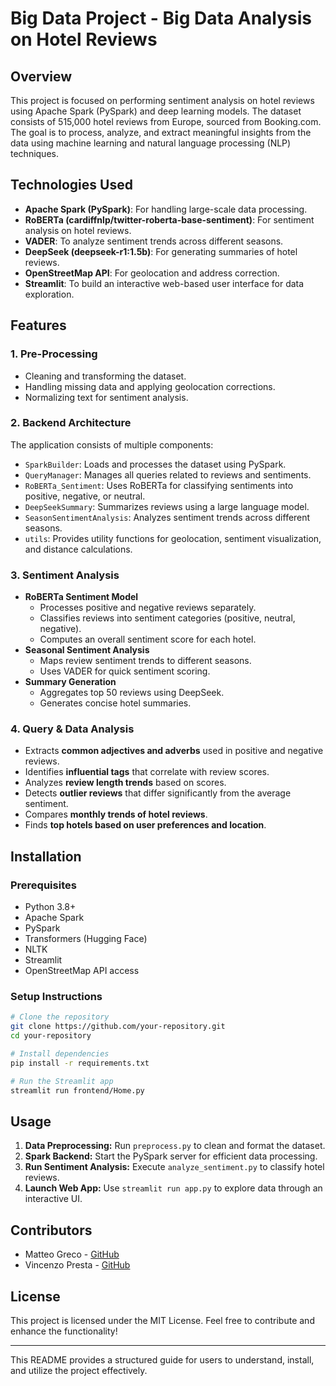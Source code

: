 # Big Data Project - Big Data Analysis on Hotel Reviews

## Overview
This project is focused on performing sentiment analysis on hotel reviews using Apache Spark (PySpark) and deep learning models. The dataset consists of 515,000 hotel reviews from Europe, sourced from Booking.com. The goal is to process, analyze, and extract meaningful insights from the data using machine learning and natural language processing (NLP) techniques.

## Technologies Used
- **Apache Spark (PySpark)**: For handling large-scale data processing.
- **RoBERTa (cardiffnlp/twitter-roberta-base-sentiment)**: For sentiment analysis on hotel reviews.
- **VADER**: To analyze sentiment trends across different seasons.
- **DeepSeek (deepseek-r1:1.5b)**: For generating summaries of hotel reviews.
- **OpenStreetMap API**: For geolocation and address correction.
- **Streamlit**: To build an interactive web-based user interface for data exploration.

## Features
### 1. **Pre-Processing**
- Cleaning and transforming the dataset.
- Handling missing data and applying geolocation corrections.
- Normalizing text for sentiment analysis.

### 2. **Backend Architecture**
The application consists of multiple components:
- `SparkBuilder`: Loads and processes the dataset using PySpark.
- `QueryManager`: Manages all queries related to reviews and sentiments.
- `RoBERTa_Sentiment`: Uses RoBERTa for classifying sentiments into positive, negative, or neutral.
- `DeepSeekSummary`: Summarizes reviews using a large language model.
- `SeasonSentimentAnalysis`: Analyzes sentiment trends across different seasons.
- `utils`: Provides utility functions for geolocation, sentiment visualization, and distance calculations.

### 3. **Sentiment Analysis**
- **RoBERTa Sentiment Model**
  - Processes positive and negative reviews separately.
  - Classifies reviews into sentiment categories (positive, neutral, negative).
  - Computes an overall sentiment score for each hotel.
- **Seasonal Sentiment Analysis**
  - Maps review sentiment trends to different seasons.
  - Uses VADER for quick sentiment scoring.
- **Summary Generation**
  - Aggregates top 50 reviews using DeepSeek.
  - Generates concise hotel summaries.

### 4. **Query & Data Analysis**
- Extracts **common adjectives and adverbs** used in positive and negative reviews.
- Identifies **influential tags** that correlate with review scores.
- Analyzes **review length trends** based on scores.
- Detects **outlier reviews** that differ significantly from the average sentiment.
- Compares **monthly trends of hotel reviews**.
- Finds **top hotels based on user preferences and location**.

## Installation
### Prerequisites
- Python 3.8+
- Apache Spark
- PySpark
- Transformers (Hugging Face)
- NLTK
- Streamlit
- OpenStreetMap API access

### Setup Instructions
```bash
# Clone the repository
git clone https://github.com/your-repository.git
cd your-repository

# Install dependencies
pip install -r requirements.txt

# Run the Streamlit app
streamlit run frontend/Home.py
```

## Usage
1. **Data Preprocessing:** Run `preprocess.py` to clean and format the dataset.
2. **Spark Backend:** Start the PySpark server for efficient data processing.
3. **Run Sentiment Analysis:** Execute `analyze_sentiment.py` to classify hotel reviews.
4. **Launch Web App:** Use `streamlit run app.py` to explore data through an interactive UI.

## Contributors
- Matteo Greco - [GitHub](https://github.com/matteogreco)
- Vincenzo Presta - [GitHub](https://github.com/vincenzopresta)

## License
This project is licensed under the MIT License. Feel free to contribute and enhance the functionality!

---
This README provides a structured guide for users to understand, install, and utilize the project effectively.

